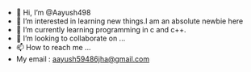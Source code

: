 - 👋 Hi, I’m @Aayush498
- 👀 I’m interested in learning new things.I am an absolute newbie here
- 🌱 I’m currently learning programming in c and c++.
- 💞️ I’m looking to collaborate on ...
- 📫 How to reach me ...
- My email : aayush59486jha@gmail.com

<!---
Aayush498/Aayush498 is a ✨ special ✨ repository because its `README.md` (this file) appears on your GitHub profile.
You can click the Preview link to take a look at your changes.
--->

